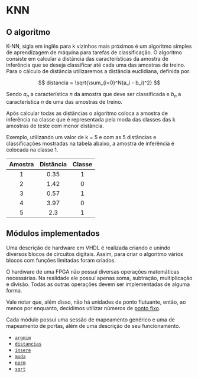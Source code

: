 # KNN

## O algoritmo

K-NN, sigla em inglês para k vizinhos mais próximos é um algoritmo simples de aprendizagem de máquina para tarefas de classificação. O algoritmo consiste em calcular a distância das características da amostra de inferência que se deseja classificar até cada uma das amostras de treino. Para o cálculo de distância utilizaremos a distância euclidiana, definida por:

$$
distancia = \sqrt{\sum_{i=0}^N(a_i - b_i)^2}
$$

Sendo $a_n$ a característica $n$ da amostra que deve ser classificada e $b_n$ a característica $n$ de uma das amostras de treino.

Após calcular todas as distâncias o algoritmo coloca a amostra de inferência na classe que é representada pela moda das classes das k amostras de teste com menor distância.

Exemplo, utilizando um valor de k = 5 e com as 5 distâncias e classificações mostradas na tabela abaixo, a amostra de inferência é colocada na classe 1.

| **Amostra** |  **Distância**  | **Classe** |
|:-----------:|:---------------:|:----------:|
|      1      |       0.35      |      1     |
|      2      |       1.42      |      0     |
|      3      |       0.57      |      1     |
|      4      |       3.97      |      0     |
|      5      |       2.3       |      1     |

## Módulos implementados

Uma descrição de hardware em VHDL é realizada criando e unindo diversos blocos de circuitos digitais. Assim, para criar o algoritmo vários blocos com funções limitadas foram criados.

O hardware de uma FPGA não possuí diversas operações matemáticas necessárias. Na realidade ele possuí apenas soma, subtração, multiplicação e divisão. Todas as outras operações devem ser implementadas de alguma forma.

Vale notar que, além disso, não há unidades de ponto flutuante, então, ao menos por enquanto, decidimos utilizar números de [ponto fixo](https://embarcados.com.br/entendendo-a-aritmetica-em-ponto-fixo/).

Cada módulo possuí uma sessão de mapeamento genérico e uma de mapeamento de portas, além de uma descrição de seu funcionamento.

- [`argmim`](modulos/argmin/README.md)
- [`distancias`](modulos/distancias/README.md)
- [`insere`](modulos/insere/README.md)
- [`moda`](modulos/moda/README.md)
- [`norm`](modulos/norm/README.md)
- [`sqrt`](modulos/sqrt/README.md)
